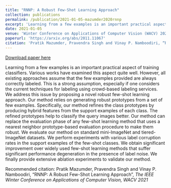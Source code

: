```yaml
---
title: "RNNP: A Robust Few-Shot Learning Approach"
collection: publications
permalink: /publication/2021-01-05-mazumder2020rnnp
excerpt: 'Learning from a few examples is an important practical aspect of training classifiers. Various works have examined this aspect quite well. However, all existing approaches assume that the few examples provided are always correctly labeled. This is a strong assumption, especially if one considers the current techniques for labeling using crowd-based labeling services. We address this issue by proposing a novel robust few-shot learning approach. Our method relies on generating robust prototypes from a set of few examples. Specifically, our method refines the class prototypes by producing hybrid features from the support examples of each class. The refined prototypes help to classify the query images better. Our method can replace the evaluation phase of any few-shot learning method that uses a nearest neighbor prototype-based evaluation procedure to make them robust. We evaluate our method on standard mini-ImageNet and tiered-ImageNet datasets. We perform experiments with various label corruption rates in the support examples of the few-shot classes. We obtain significant improvement over widely used few-shot learning methods that suffer significant performance degeneration in the presence of label noise. We finally provide extensive ablation experiments to validate our method.'
date: 2021-01-05
venue: 'Winter Conference on Applications of Computer Vision (WACV) 2021'
paperurl: 'https://arxiv.org/abs/2011.11067'
citation: 'Pratik Mazumder, Pravendra Singh and Vinay P. Namboodiri, “RNNP: A Robust Few-Shot Learning Approach”, <i> The IEEE Winter Conference on Applications of Computer Vision, WACV 2021</i>'
---
```


<a href='https://arxiv.org/abs/2011.11067'>Download paper here</a>

Learning from a few examples is an important practical aspect of training classifiers. Various works have examined this aspect quite well. However, all existing approaches assume that the few examples provided are always correctly labeled. This is a strong assumption, especially if one considers the current techniques for labeling using crowd-based labeling services. We address this issue by proposing a novel robust few-shot learning approach. Our method relies on generating robust prototypes from a set of few examples. Specifically, our method refines the class prototypes by producing hybrid features from the support examples of each class. The refined prototypes help to classify the query images better. Our method can replace the evaluation phase of any few-shot learning method that uses a nearest neighbor prototype-based evaluation procedure to make them robust. We evaluate our method on standard mini-ImageNet and tiered-ImageNet datasets. We perform experiments with various label corruption rates in the support examples of the few-shot classes. We obtain significant improvement over widely used few-shot learning methods that suffer significant performance degeneration in the presence of label noise. We finally provide extensive ablation experiments to validate our method.

Recommended citation: Pratik Mazumder, Pravendra Singh and Vinay P. Namboodiri, “RNNP: A Robust Few-Shot Learning Approach”, <i> The IEEE Winter Conference on Applications of Computer Vision, WACV 2021</i>